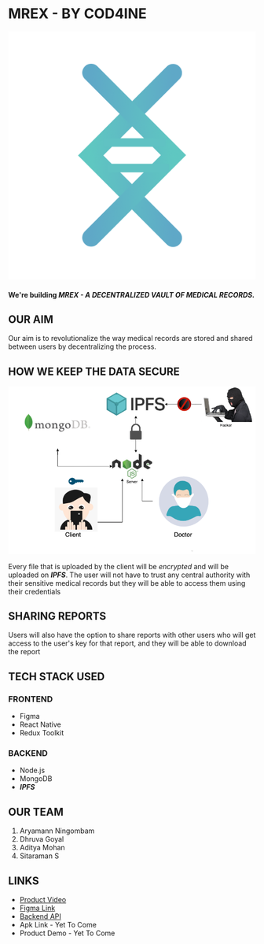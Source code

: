# MREX - BY COD4INE

<p align="center">
  <img src="./logo.png" alt="Sublime's custom image"/>
</p>

#### We're building **_MREX - A DECENTRALIZED VAULT OF MEDICAL RECORDS._**

## OUR AIM

Our aim is to revolutionalize the way medical records are stored and shared between users by decentralizing the process.

## HOW WE KEEP THE DATA SECURE

<p align="center">
  <img src="./ipfs.png" alt="Sublime's custom image"/>
</p>

Every file that is uploaded by the client will be _encrypted_ and will be uploaded on **_IPFS_**. The user will not have to trust any central authority with their sensitive medical records but they will be able to access them using their credentials

## SHARING REPORTS

Users will also have the option to share reports with other users who will get access to the user's key for that report, and they will be able to download the report


## TECH STACK USED
  ### FRONTEND  
  - Figma
  - React Native  
  - Redux Toolkit
  ### BACKEND
  - Node.js
  - MongoDB
  - **_IPFS_**

## OUR TEAM

  1. Aryamann Ningombam
  2. Dhruva Goyal
  3. Aditya Mohan
  4. Sitaraman S

## LINKS
  - [Product Video](https://www.youtube.com/watch?v=kmI5YqM8KrU)
  - [Figma Link](https://www.figma.com/proto/hMsvOYwCBDwBcmpQzObxT4/Mrex?page-id=1%3A19&node-id=68%3A40&viewport=241%2C48%2C0.28&scaling=scale-down&starting-point-node-id=2%3A38)
  - [Backend API](https://mrex-backend.herokuapp.com/welcome)
  - Apk Link - Yet To Come
  - Product Demo - Yet To Come

   
